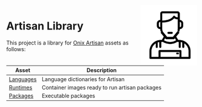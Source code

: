 <img src="https://github.com/gatblau/artisan/raw/master/artisan.png" width="150" align="right"/>

# Artisan Library

This project is a library for [Onix Artisan](https://github.com/gatblau/onix) assets as follows:

| Asset | Description |
|---|---|
| [Languages](lang/readme.md) | Language dictionaries for Artisan |
| [Runtimes](runtime/readme.md) | Container images ready to run artisan packages |
| [Packages](packages/readme.md) | Executable packages |
